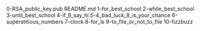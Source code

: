 0-RSA_public_key.pub
README.md
1-for_best_school
2-while_best_school
3-until_best_school
4-if_9_say_hi
5-4_bad_luck_8_is_your_chance
6-superstitious_numbers
7-clock
8-for_ls
9-to_file_or_not_to_file
10-fizzbuzz
